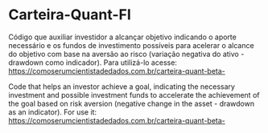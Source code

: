 # Carteira-Quant-FI
Código que auxiliar investidor a alcançar objetivo indicando o aporte necessário e os fundos de investimento possíveis para acelerar o alcance do objetivo com base na aversão ao risco (variação negativa do ativo - drawdown como indicador). Para utilizá-lo acesse: https://comoserumcientistadedados.com.br/carteira-quant-beta-

Code that helps an investor achieve a goal, indicating the necessary investment and possible investment funds to accelerate the achievement of the goal based on risk aversion (negative change in the asset - drawdown as an indicator). For use it: https://comoserumcientistadedados.com.br/carteira-quant-beta-
